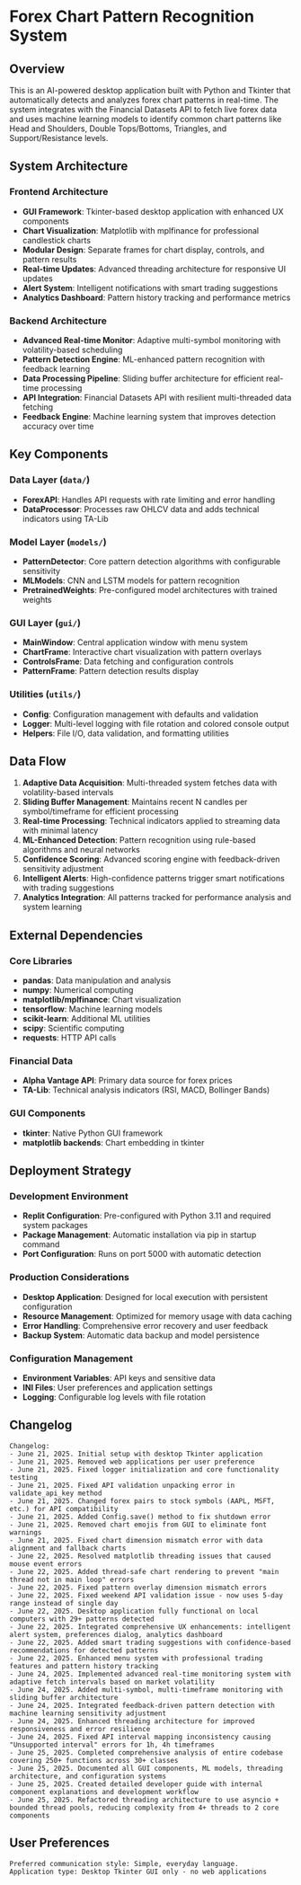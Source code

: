 # Forex Chart Pattern Recognition System

## Overview

This is an AI-powered desktop application built with Python and Tkinter that automatically detects and analyzes forex chart patterns in real-time. The system integrates with the Financial Datasets API to fetch live forex data and uses machine learning models to identify common chart patterns like Head and Shoulders, Double Tops/Bottoms, Triangles, and Support/Resistance levels.

## System Architecture

### Frontend Architecture
- **GUI Framework**: Tkinter-based desktop application with enhanced UX components
- **Chart Visualization**: Matplotlib with mplfinance for professional candlestick charts
- **Modular Design**: Separate frames for chart display, controls, and pattern results
- **Real-time Updates**: Advanced threading architecture for responsive UI updates
- **Alert System**: Intelligent notifications with smart trading suggestions
- **Analytics Dashboard**: Pattern history tracking and performance metrics

### Backend Architecture
- **Advanced Real-time Monitor**: Adaptive multi-symbol monitoring with volatility-based scheduling
- **Pattern Detection Engine**: ML-enhanced pattern recognition with feedback learning
- **Data Processing Pipeline**: Sliding buffer architecture for efficient real-time processing
- **API Integration**: Financial Datasets API with resilient multi-threaded data fetching
- **Feedback Engine**: Machine learning system that improves detection accuracy over time

## Key Components

### Data Layer (`data/`)
- **ForexAPI**: Handles API requests with rate limiting and error handling
- **DataProcessor**: Processes raw OHLCV data and adds technical indicators using TA-Lib

### Model Layer (`models/`)
- **PatternDetector**: Core pattern detection algorithms with configurable sensitivity
- **MLModels**: CNN and LSTM models for pattern recognition
- **PretrainedWeights**: Pre-configured model architectures with trained weights

### GUI Layer (`gui/`)
- **MainWindow**: Central application window with menu system
- **ChartFrame**: Interactive chart visualization with pattern overlays
- **ControlsFrame**: Data fetching and configuration controls
- **PatternFrame**: Pattern detection results display

### Utilities (`utils/`)
- **Config**: Configuration management with defaults and validation
- **Logger**: Multi-level logging with file rotation and colored console output
- **Helpers**: File I/O, data validation, and formatting utilities

## Data Flow

1. **Adaptive Data Acquisition**: Multi-threaded system fetches data with volatility-based intervals
2. **Sliding Buffer Management**: Maintains recent N candles per symbol/timeframe for efficient processing
3. **Real-time Processing**: Technical indicators applied to streaming data with minimal latency
4. **ML-Enhanced Detection**: Pattern recognition using rule-based algorithms and neural networks
5. **Confidence Scoring**: Advanced scoring engine with feedback-driven sensitivity adjustment
6. **Intelligent Alerts**: High-confidence patterns trigger smart notifications with trading suggestions
7. **Analytics Integration**: All patterns tracked for performance analysis and system learning

## External Dependencies

### Core Libraries
- **pandas**: Data manipulation and analysis
- **numpy**: Numerical computing
- **matplotlib/mplfinance**: Chart visualization
- **tensorflow**: Machine learning models
- **scikit-learn**: Additional ML utilities
- **scipy**: Scientific computing
- **requests**: HTTP API calls

### Financial Data
- **Alpha Vantage API**: Primary data source for forex prices
- **TA-Lib**: Technical analysis indicators (RSI, MACD, Bollinger Bands)

### GUI Components
- **tkinter**: Native Python GUI framework
- **matplotlib backends**: Chart embedding in tkinter

## Deployment Strategy

### Development Environment
- **Replit Configuration**: Pre-configured with Python 3.11 and required system packages
- **Package Management**: Automatic installation via pip in startup command
- **Port Configuration**: Runs on port 5000 with automatic detection

### Production Considerations
- **Desktop Application**: Designed for local execution with persistent configuration
- **Resource Management**: Optimized for memory usage with data caching
- **Error Handling**: Comprehensive error recovery and user feedback
- **Backup System**: Automatic data backup and model persistence

### Configuration Management
- **Environment Variables**: API keys and sensitive data
- **INI Files**: User preferences and application settings
- **Logging**: Configurable log levels with file rotation

## Changelog

```
Changelog:
- June 21, 2025. Initial setup with desktop Tkinter application
- June 21, 2025. Removed web applications per user preference
- June 21, 2025. Fixed logger initialization and core functionality testing
- June 21, 2025. Fixed API validation unpacking error in validate_api_key method
- June 21, 2025. Changed forex pairs to stock symbols (AAPL, MSFT, etc.) for API compatibility
- June 21, 2025. Added Config.save() method to fix shutdown error
- June 21, 2025. Removed chart emojis from GUI to eliminate font warnings
- June 21, 2025. Fixed chart dimension mismatch error with data alignment and fallback charts
- June 22, 2025. Resolved matplotlib threading issues that caused mouse event errors
- June 22, 2025. Added thread-safe chart rendering to prevent "main thread not in main loop" errors
- June 22, 2025. Fixed pattern overlay dimension mismatch errors
- June 22, 2025. Fixed weekend API validation issue - now uses 5-day range instead of single day
- June 22, 2025. Desktop application fully functional on local computers with 29+ patterns detected
- June 22, 2025. Integrated comprehensive UX enhancements: intelligent alert system, preferences dialog, analytics dashboard
- June 22, 2025. Added smart trading suggestions with confidence-based recommendations for detected patterns
- June 22, 2025. Enhanced menu system with professional trading features and pattern history tracking
- June 24, 2025. Implemented advanced real-time monitoring system with adaptive fetch intervals based on market volatility
- June 24, 2025. Added multi-symbol, multi-timeframe monitoring with sliding buffer architecture
- June 24, 2025. Integrated feedback-driven pattern detection with machine learning sensitivity adjustment
- June 24, 2025. Enhanced threading architecture for improved responsiveness and error resilience
- June 24, 2025. Fixed API interval mapping inconsistency causing "Unsupported interval" errors for 1h, 4h timeframes
- June 25, 2025. Completed comprehensive analysis of entire codebase covering 250+ functions across 30+ classes
- June 25, 2025. Documented all GUI components, ML models, threading architecture, and configuration systems
- June 25, 2025. Created detailed developer guide with internal component explanations and development workflow
- June 25, 2025. Refactored threading architecture to use asyncio + bounded thread pools, reducing complexity from 4+ threads to 2 core components
```

## User Preferences

```
Preferred communication style: Simple, everyday language.
Application type: Desktop Tkinter GUI only - no web applications
```